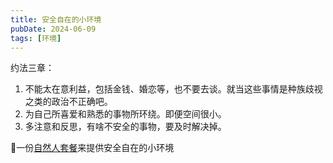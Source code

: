 ```yaml
---
title: 安全自在的小环境
pubDate: 2024-06-09
tags: [环境]
---
```


约法三章：

1. 不能太在意利益，包括金钱、婚恋等，也不要去谈。就当这些事情是种族歧视之类的政治不正确吧。
2. 为自己所喜爱和熟悉的事物所环绕。即便空间很小。
3. 多注意和反思，有啥不安全的事物，要及时解决掉。

🤔一份[自然人套餐]来提供安全自在的小环境

[自然人套餐]: /xyy/20240609b
